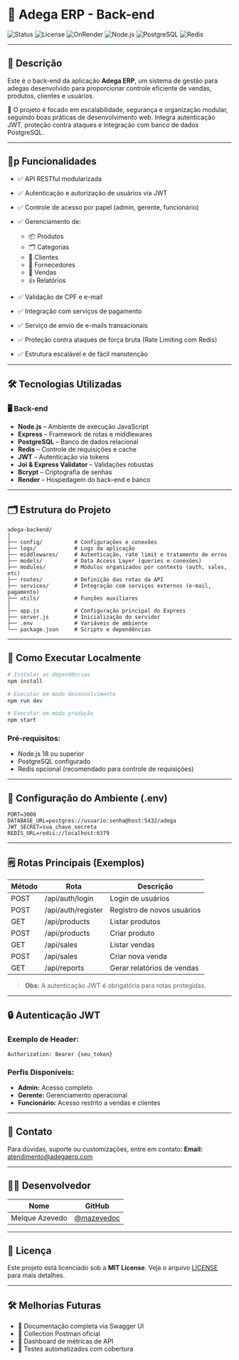 # 🍇 Adega ERP - Back-end

![Status](https://img.shields.io/badge/Status-Em%20Desenvolvimento-blue)
![License](https://img.shields.io/badge/License-MIT-green)
![OnRender](https://img.shields.io/badge/Deploy-Render-brightgreen)
![Node.js](https://img.shields.io/badge/Node.js-339933?logo=nodedotjs\&logoColor=white)
![PostgreSQL](https://img.shields.io/badge/PostgreSQL-336791?logo=postgresql\&logoColor=white)
![Redis](https://img.shields.io/badge/Redis-DC382D?logo=redis\&logoColor=white)

---

## 📌 Descrição

Este é o back-end da aplicação **Adega ERP**, um sistema de gestão para adegas desenvolvido para proporcionar controle eficiente de vendas, produtos, clientes e usuários.

🌟 O projeto é focado em escalabilidade, segurança e organização modular, seguindo boas práticas de desenvolvimento web.
Integra autenticação JWT, proteção contra ataques e integração com banco de dados PostgreSQL.

---

## 🧾p Funcionalidades

* ✅ API RESTful modularizada
* ✅ Autenticação e autorização de usuários via JWT
* ✅ Controle de acesso por papel (admin, gerente, funcionário)
* ✅ Gerenciamento de:

  * 📦 Produtos
  * 🗂️ Categorias
  * 👥 Clientes
  * 💼 Fornecedores
  * 📝 Vendas
  * 👍 Relatórios
* ✅ Validação de CPF e e-mail
* ✅ Integração com serviços de pagamento
* ✅ Serviço de envio de e-mails transacionais
* ✅ Proteção contra ataques de força bruta (Rate Limiting com Redis)
* ✅ Estrutura escalável e de fácil manutenção

---

## 🛠 Tecnologias Utilizadas

### 🖥️ Back-end

* **Node.js** – Ambiente de execução JavaScript
* **Express** – Framework de rotas e middlewares
* **PostgreSQL** – Banco de dados relacional
* **Redis** – Controle de requisições e cache
* **JWT** – Autenticação via tokens
* **Joi & Express Validator** – Validações robustas
* **Bcrypt** – Criptografia de senhas
* **Render** – Hospedagem do back-end e banco

---

## 🗂️ Estrutura do Projeto

```text
adega-backend/
│
├── config/          # Configurações e conexões
├── logs/            # Logs da aplicação
├── middlewares/     # Autenticação, rate limit e tratamento de erros
├── models/          # Data Access Layer (queries e conexões)
├── modules/         # Módulos organizados por contexto (auth, sales, etc)
├── routes/          # Definição das rotas da API
├── services/        # Integração com serviços externos (e-mail, pagamento)
├── utils/           # Funções auxiliares
│
├── app.js           # Configuração principal do Express
├── server.js        # Inicialização do servidor
├── .env             # Variáveis de ambiente
└── package.json     # Scripts e dependências
```

---

## 🚀 Como Executar Localmente

```bash
# Instalar as dependências
npm install

# Executar em modo desenvolvimento
npm run dev

# Executar em modo produção
npm start
```

### Pré-requisitos:

* Node.js 18 ou superior
* PostgreSQL configurado
* Redis opcional (recomendado para controle de requisições)

---

## 🔑 Configuração do Ambiente (.env)

```env
PORT=3000
DATABASE_URL=postgres://usuario:senha@host:5432/adega
JWT_SECRET=sua_chave_secreta
REDIS_URL=redis://localhost:6379
```

---

## 🗒️ Rotas Principais (Exemplos)

| Método | Rota               | Descrição                  |
| ------ | ------------------ | -------------------------- |
| POST   | /api/auth/login    | Login de usuários          |
| POST   | /api/auth/register | Registro de novos usuários |
| GET    | /api/products      | Listar produtos            |
| POST   | /api/products      | Criar produto              |
| GET    | /api/sales         | Listar vendas              |
| POST   | /api/sales         | Criar nova venda           |
| GET    | /api/reports       | Gerar relatórios de vendas |

> **Obs:** A autenticação JWT é obrigatória para rotas protegidas.

---

## 🔒 Autenticação JWT

### Exemplo de Header:

```http
Authorization: Bearer {seu_token}
```

### Perfis Disponíveis:

* **Admin:** Acesso completo
* **Gerente:** Gerenciamento operacional
* **Funcionário:** Acesso restrito a vendas e clientes

---

## 📨 Contato

Para dúvidas, suporte ou customizações, entre em contato:
**Email:** [atendimento@adegaerp.com](mailto:atendimento@adegaerp.com)

---

## 👨‍💻 Desenvolvedor

| Nome           | GitHub                                     |
| -------------- | ------------------------------------------ |
| Melque Azevedo | [@mazevedoc](https://github.com/mazevedoc) |

---

## 📄 Licença

Este projeto está licenciado sob a **MIT License**.
Veja o arquivo [LICENSE](LICENSE) para mais detalhes.

---

## 🛠️ Melhorias Futuras

* 🔵 Documentação completa via Swagger UI
* 🔵 Collection Postman oficial
* 🔵 Dashboard de métricas de API
* 🔵 Testes automatizados com cobertura
